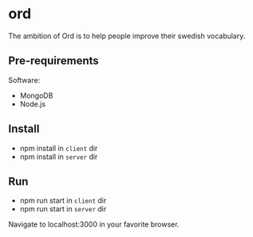 # ord

The ambition of Ord is to help people improve their swedish vocabulary.

## Pre-requirements

Software:

* MongoDB
* Node.js

## Install

* npm install in `client` dir
* npm install in `server` dir


## Run

* npm run start in `client` dir
* npm run start in `server` dir

Navigate to localhost:3000 in your favorite browser.
